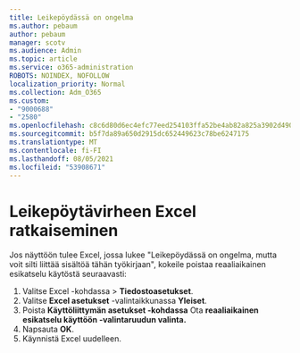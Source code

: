 ```yaml
---
title: Leikepöydässä on ongelma
ms.author: pebaum
author: pebaum
manager: scotv
ms.audience: Admin
ms.topic: article
ms.service: o365-administration
ROBOTS: NOINDEX, NOFOLLOW
localization_priority: Normal
ms.collection: Adm_O365
ms.custom:
- "9000688"
- "2580"
ms.openlocfilehash: c8c6d80d6ec4efc77eed254103ffa52be4ab82a825a3902d490f7059708e76e8
ms.sourcegitcommit: b5f7da89a650d2915dc652449623c78be6247175
ms.translationtype: MT
ms.contentlocale: fi-FI
ms.lasthandoff: 08/05/2021
ms.locfileid: "53908671"
---
```

# <a name="resolving-excel-clipboard-error"></a>Leikepöytävirheen Excel ratkaiseminen

Jos näyttöön tulee Excel, jossa lukee "Leikepöydässä on ongelma, mutta voit silti liittää sisältöä tähän työkirjaan", kokeile poistaa reaaliaikainen esikatselu käytöstä seuraavasti:

1. Valitse Excel -kohdassa   >  **Tiedostoasetukset**.
3. Valitse **Excel asetukset** -valintaikkunassa **Yleiset**.
4. Poista **Käyttöliittymän asetukset -kohdassa** Ota **reaaliaikainen esikatselu käyttöön -valintaruudun valinta.**
5. Napsauta **OK**.
6. Käynnistä Excel uudelleen.
